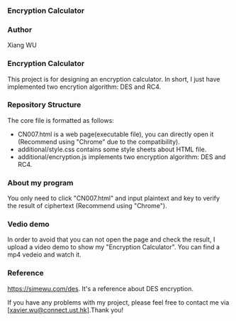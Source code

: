 ###	Encryption Calculator

### Author 
Xiang WU

### Encryption Calculator
This project is for designing an encryption calculator. In short, I just have implemented two encrytion algorithm: DES and RC4.

### Repository Structure
The core file is formatted as follows:  
- CN007.html 					is a web page(executable file), you can directly open it (Recommend using "Chrome" due to the compatibility).
- additional/style.css  		contains some style sheets about HTML file.
- additional/encryption.js 		implements two encryption algorithm: DES and RC4.

### About my program
You only need to click "CN007.html" and input plaintext and key to verify the result of ciphertext (Recommend using "Chrome").

### Vedio demo
In order to avoid that you can not open the page and check the result, I upload a video demo to show my "Encryption Calculator". You can find a mp4 vedeio and watch it.

###	Reference
https://simewu.com/des. It's a reference about DES encryption.

If you have any problems with my project, please feel free to contact me via [xavier.wu@connect.ust.hk].Thank you! 
